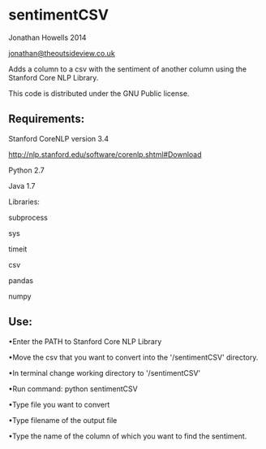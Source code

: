 sentimentCSV
============
Jonathan Howells 2014

jonathan@theoutsideview.co.uk

Adds a column to a csv with the sentiment of another column using the Stanford Core NLP Library.

This code is distributed under the GNU Public license.

Requirements:
-------------

Stanford CoreNLP version 3.4

http://nlp.stanford.edu/software/corenlp.shtml#Download

Python 2.7

Java 1.7

Libraries:

subprocess

sys

timeit

csv

pandas

numpy

Use:
-------------
•Enter the PATH to Stanford Core NLP Library

•Move the csv that you want to convert into the '/sentimentCSV' directory.

•In terminal change working directory to '/sentimentCSV'

•Run command:  python sentimentCSV

•Type file you want to convert

•Type filename of the output file

•Type the name of the column of which you want to find the sentiment.
